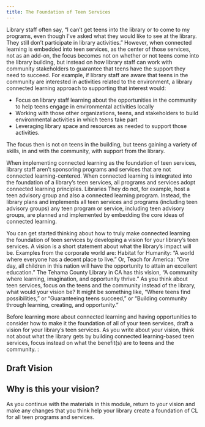 ```yaml
---
title: The Foundation of Teen Services
---
```

 
Library staff often say, “I can’t get teens into the library or to come to my programs, even though I’ve asked what they would like to see at the library.  They still don’t participate in library activities.”  However, when connected learning is embedded into teen services, as the center of those services, not as an add-on, the focus becomes not on whether or not teens come into the library building, but instead on how library staff can work with community stakeholders to guarantee that teens have the support they need to succeed.  For example,  if library staff are aware that teens in the community are interested in activities related to the environment, a library connected learning approach to supporting that interest would:

* Focus on library staff learning about the opportunities in the community to help teens engage in environmental activities locally
* Working with those other organizations, teens,  and stakeholders to build environmental activities in which teens take part
* Leveraging library space and resources as needed to support those activities. 

The focus then is not on teens in the building, but teens gaining a variety of skills, in and with the community, with support from the library.

When implementing connected learning as the foundation of teen services, library staff aren’t sponsoring programs and services that are not connected learning-centered. When connected learning is integrated into the foundation of a library’s teen services, all programs and services adopt connected learning principles. Libraries They do not, for example, host a teen advisory group and also a connected learning program. Instead, the library  plans and implements all teen services and programs (including teen advisory groups) any teen program or service, including teen advisory groups, are planned and implemented by embedding the core ideas of connected learning.  

You can get started thinking about how to truly make connected learning the foundation of teen services by developing a vision for your library’s teen services.  A vision is a short statement about what the library’s impact will be. Examples from the corporate world are:  Habitat for Humanity: “A world where everyone has a decent place to live.” Or, Teach for America: “One day, all children in this nation will have the opportunity to attain an excellent education.” The Tehama County Library in CA has this vision, “A community where learning, imagination, and opportunity thrive.” As you think about teen services, focus on the teens and the community instead of the library, what would your vision be? It might be something like, “Where teens find possibilities,” or “Guaranteeing teens succeed,” or “Building community through learning, creating, and opportunity.”

Before learning more about connected learning and having opportunities to consider how to make it the foundation of all of your teen services, draft a vision for your library’s teen services.  As you write about your vision, think not about what the library gets by building connected learning-based teen services, focus instead on what the benefit(s) are to teens and the community. :

## Draft Vision

## Why is this your vision?

As you continue with the materials in this module, return to your vision and make any changes that you think help your library create a foundation of CL for all teen programs and services.
